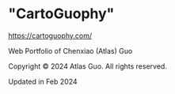 # "CartoGuophy"

https://cartoguophy.com/

Web Portfolio of Chenxiao (Atlas) Guo

Copyright © 2024 Atlas Guo. All rights reserved.

Updated in Feb 2024
